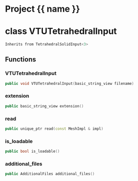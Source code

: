 <script setup>
import {useRoute} from 'vitepress'
const {path} = useRoute()
const tokens = path.split('/')
const words = tokens[2].split('-');
for (let i = 0; i < words.length; i++) {
    words[i] = words[i].charAt(0).toUpperCase() + words[i].slice(1);
    words[i] = words[i].replace('geode', 'Geode')
}
const name = words.join('-');
</script>
# Project {{ name }}

# class VTUTetrahedralInput


```cpp
Inherits from TetrahedralSolidInput<3>
```



## Functions

### VTUTetrahedralInput

```cpp
public void VTUTetrahedralInput(basic_string_view filename)
```


### extension

```cpp
public basic_string_view extension()
```


### read

```cpp
public unique_ptr read(const MeshImpl & impl)
```


### is_loadable

```cpp
public bool is_loadable()
```


### additional_files

```cpp
public AdditionalFiles additional_files()
```




